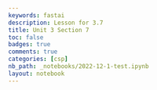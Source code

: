 ```yaml
---
keywords: fastai
description: Lesson for 3.7
title: Unit 3 Section 7
toc: false
badges: true
comments: true
categories: [csp]
nb_path: _notebooks/2022-12-1-test.ipynb
layout: notebook
---
```


<!--
#################################################
### THIS FILE WAS AUTOGENERATED! DO NOT EDIT! ###
#################################################
# file to edit: _notebooks/2022-12-1-test.ipynb
-->

<div class="container" id="notebook-container">
        
</div>
 

